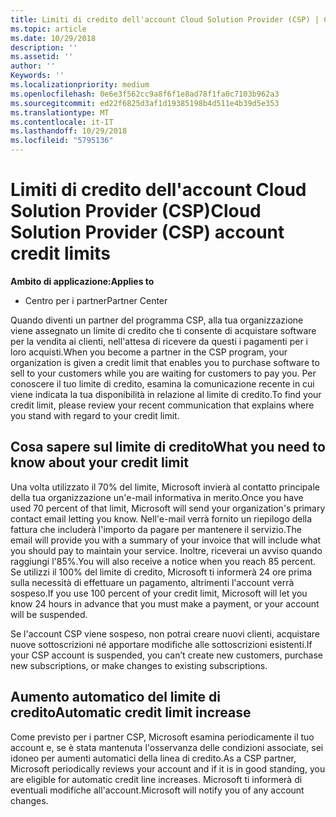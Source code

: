 ```yaml
---
title: Limiti di credito dell'account Cloud Solution Provider (CSP) | Centro per i partner
ms.topic: article
ms.date: 10/29/2018
description: ''
ms.assetid: ''
author: ''
Keywords: ''
ms.localizationpriority: medium
ms.openlocfilehash: 0e6e3f562cc9a8f6f1e8ad78f1fa0c7103b962a3
ms.sourcegitcommit: ed22f6825d3af1d19385198b4d511e4b39d5e353
ms.translationtype: MT
ms.contentlocale: it-IT
ms.lasthandoff: 10/29/2018
ms.locfileid: "5795136"
---
```

# <a name="cloud-solution-provider-csp-account-credit-limits"></a><span data-ttu-id="3532d-102">Limiti di credito dell'account Cloud Solution Provider (CSP)</span><span class="sxs-lookup"><span data-stu-id="3532d-102">Cloud Solution Provider (CSP) account credit limits</span></span>

**<span data-ttu-id="3532d-103">Ambito di applicazione:</span><span class="sxs-lookup"><span data-stu-id="3532d-103">Applies to</span></span>**

- <span data-ttu-id="3532d-104">Centro per i partner</span><span class="sxs-lookup"><span data-stu-id="3532d-104">Partner Center</span></span>

<span data-ttu-id="3532d-105">Quando diventi un partner del programma CSP, alla tua organizzazione viene assegnato un limite di credito che ti consente di acquistare software per la vendita ai clienti, nell'attesa di ricevere da questi i pagamenti per i loro acquisti.</span><span class="sxs-lookup"><span data-stu-id="3532d-105">When you become a partner in the CSP program, your organization is given a credit limit that enables you to purchase software to sell to your customers while you are waiting for customers to pay you.</span></span> <span data-ttu-id="3532d-106">Per conoscere il tuo limite di credito, esamina la comunicazione recente in cui viene indicata la tua disponibilità in relazione al limite di credito.</span><span class="sxs-lookup"><span data-stu-id="3532d-106">To find your credit limit, please review your recent communication that explains where you stand with regard to your credit limit.</span></span>  

## <a name="what-you-need-to-know-about-your-credit-limit"></a><span data-ttu-id="3532d-107">Cosa sapere sul limite di credito</span><span class="sxs-lookup"><span data-stu-id="3532d-107">What you need to know about your credit limit</span></span>

<span data-ttu-id="3532d-108">Una volta utilizzato il 70% del limite, Microsoft invierà al contatto principale della tua organizzazione un'e-mail informativa in merito.</span><span class="sxs-lookup"><span data-stu-id="3532d-108">Once you have used 70 percent of that limit, Microsoft will send your organization's primary contact email letting you know.</span></span> <span data-ttu-id="3532d-109">Nell'e-mail verrà fornito un riepilogo della fattura che includerà l'importo da pagare per mantenere il servizio.</span><span class="sxs-lookup"><span data-stu-id="3532d-109">The email will provide you with a summary of your invoice that will include what you should pay to maintain your service.</span></span> <span data-ttu-id="3532d-110">Inoltre, riceverai un avviso quando raggiungi l'85%.</span><span class="sxs-lookup"><span data-stu-id="3532d-110">You will also receive a notice when you reach 85 percent.</span></span> <span data-ttu-id="3532d-111">Se utilizzi il 100% del limite di credito, Microsoft ti informerà 24 ore prima sulla necessità di effettuare un pagamento, altrimenti l'account verrà sospeso.</span><span class="sxs-lookup"><span data-stu-id="3532d-111">If you use 100 percent of your credit limit, Microsoft will let you know 24 hours in advance that you must make a payment, or your account will be suspended.</span></span> 

<span data-ttu-id="3532d-112">Se l'account CSP viene sospeso, non potrai creare nuovi clienti, acquistare nuove sottoscrizioni né apportare modifiche alle sottoscrizioni esistenti.</span><span class="sxs-lookup"><span data-stu-id="3532d-112">If your CSP account is suspended, you can’t create new customers, purchase new subscriptions, or make changes to existing subscriptions.</span></span>

## <a name="automatic-credit-limit-increase"></a><span data-ttu-id="3532d-113">Aumento automatico del limite di credito</span><span class="sxs-lookup"><span data-stu-id="3532d-113">Automatic credit limit increase</span></span>

<span data-ttu-id="3532d-114">Come previsto per i partner CSP, Microsoft esamina periodicamente il tuo account e, se è stata mantenuta l'osservanza delle condizioni associate, sei idoneo per aumenti automatici della linea di credito.</span><span class="sxs-lookup"><span data-stu-id="3532d-114">As a CSP partner, Microsoft periodically reviews your account and if it is in good standing, you are eligible for automatic credit line increases.</span></span> <span data-ttu-id="3532d-115">Microsoft ti informerà di eventuali modifiche all'account.</span><span class="sxs-lookup"><span data-stu-id="3532d-115">Microsoft will notify you of any account changes.</span></span> 